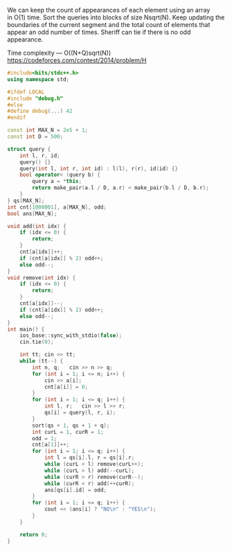 We can keep the count of appearances of each element using an array in O(1) time. Sort the queries into blocks of size Nsqrt(N). Keep updating the boundaries of the current segment and the total count of elements that appear an odd number of times. Sheriff can tie if there is no odd appearance.

Time complexity — O((N+Q)sqrt(N))
https://codeforces.com/contest/2014/problem/H
```cpp
#include<bits/stdc++.h>
using namespace std;

#ifdef LOCAL
#include "debug.h"
#else
#define debug(...) 42
#endif

const int MAX_N = 2e5 + 1;
const int D = 500;

struct query {
    int l, r, id;
    query() {}
    query(int l, int r, int id) : l(l), r(r), id(id) {}
    bool operator< (query b) {
        query a = *this;
        return make_pair(a.l / D, a.r) < make_pair(b.l / D, b.r);
    }
} qs[MAX_N];
int cnt[1000001], a[MAX_N], odd;
bool ans[MAX_N];

void add(int idx) {
    if (idx <= 0) {
        return;
    }
    cnt[a[idx]]++;
    if (cnt[a[idx]] % 2) odd++;
    else odd--;
}
void remove(int idx) {
    if (idx <= 0) {
        return;
    }
    cnt[a[idx]]--;
    if (cnt[a[idx]] % 2) odd++;
    else odd--;
}
int main() {
    ios_base::sync_with_stdio(false);
    cin.tie(0);

    int tt; cin >> tt;
    while (tt--) {
        int n, q;   cin >> n >> q;
        for (int i = 1; i <= n; i++) {
            cin >> a[i];
            cnt[a[i]] = 0;
        }
        for (int i = 1; i <= q; i++) {
            int l, r;   cin >> l >> r;
            qs[i] = query(l, r, i);
        }
        sort(qs + 1, qs + 1 + q);
        int curL = 1, curR = 1;
        odd = 1;
        cnt[a[1]]++;
        for (int i = 1; i <= q; i++) {
            int l = qs[i].l, r = qs[i].r;
            while (curL < l) remove(curL++);
            while (curL > l) add(--curL);
            while (curR > r) remove(curR--);
            while (curR < r) add(++curR);
            ans[qs[i].id] = odd;
        }
        for (int i = 1; i <= q; i++) {
            cout << (ans[i] ? "NO\n" : "YES\n");
        }
    }

    return 0;
}
```